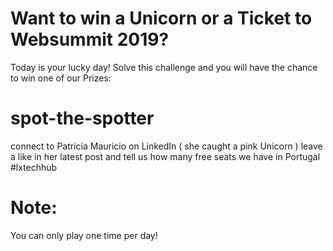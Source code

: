 # Want to win a Unicorn or a Ticket to Websummit 2019?

Today is your lucky day! Solve this challenge and you will have the chance to win one of our Prizes:

# spot-the-spotter

connect to Patricia Mauricio on LinkedIn ( she caught a pink Unicorn )
leave a like in her latest post 
and tell us how many free seats we have in Portugal #lxtechhub

# Note:
You can only play one time per day!
